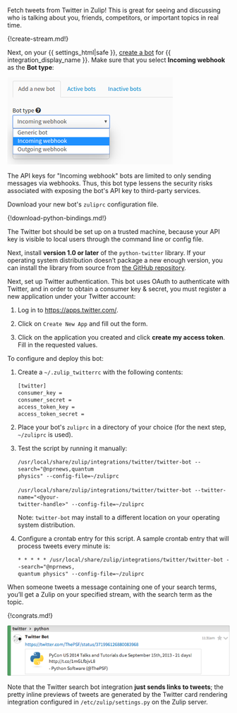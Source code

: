 Fetch tweets from Twitter in Zulip! This is great for seeing and
discussing who is talking about you, friends, competitors, or
important topics in real time.

{!create-stream.md!}

Next, on your {{ settings_html|safe }},
[create a bot](/help/add-a-bot-or-integration) for
{{ integration_display_name }}. Make sure that you select
**Incoming webhook** as the **Bot type**:

![](/static/images/integrations/bot_types.png)

The API keys for "Incoming webhook" bots are limited to only
sending messages via webhooks. Thus, this bot type lessens
the security risks associated with exposing the bot's API
key to third-party services.

Download your new bot's `zuliprc` configuration file.

{!download-python-bindings.md!}

The Twitter bot should be set up on a trusted machine, because your API
key is visible to local users through the command line or config
file.

Next, install **version 1.0 or later** of the `python-twitter`
library. If your operating system distribution doesn’t package a new
enough version, you can install the library from source from
[the GitHub repository](https://github.com/bear/python-twitter).

Next, set up Twitter authentication. This bot uses OAuth to
authenticate with Twitter, and in order to obtain a consumer key &
secret, you must register a new application under your Twitter
account:

1. Log in to <https://apps.twitter.com/>.

2. Click on `Create New App` and fill out the form.

3. Click on the application you created and click **create my access
   token**. Fill in the requested values.

To configure and deploy this bot:

1.  Create a `~/.zulip_twitterrc` with the following contents:

        [twitter]
        consumer_key =
        consumer_secret =
        access_token_key =
        access_token_secret =

2. Place your bot's `zuliprc` in a directory of your choice (for the next step,
   `~/zuliprc` is used).

3.  Test the script by running it manually:

        /usr/local/share/zulip/integrations/twitter/twitter-bot --search="@nprnews,quantum
        physics" --config-file=~/zuliprc

        /usr/local/share/zulip/integrations/twitter/twitter-bot --twitter-name="<@your-
        twitter-handle>" --config-file=~/zuliprc

    Note: `twitter-bot` may install to a different location on
    your operating system distribution.

4.  Configure a crontab entry for this script. A sample crontab entry
    that will process tweets every minute is:

        * * * * * /usr/local/share/zulip/integrations/twitter/twitter-bot --search="@nprnews,
        quantum physics" --config-file=~/zuliprc

When someone tweets a message containing one of your search terms,
you’ll get a Zulip on your specified stream, with the search term as
the topic.

{!congrats.md!}

![](/static/images/integrations/twitter/001.png)

Note that the Twitter search bot integration **just sends links to
tweets**; the pretty inline previews of tweets are generated by the
Twitter card rendering integration configured in
`/etc/zulip/settings.py` on the Zulip server.
